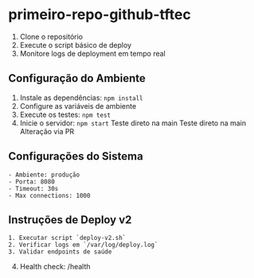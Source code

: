 # primeiro-repo-github-tftec

1. Clone o repositório
2. Execute o script básico de deploy
3. Monitore logs de deployment em tempo real

## Configuração do Ambiente
1. Instale as dependências: `npm install`
2. Configure as variáveis de ambiente
3. Execute os testes: `npm test`
4. Inicie o servidor: `npm start`
Teste direto na main
Teste direto na main
Alteração via PR

## Configurações do Sistema
	- Ambiente: produção
	- Porta: 8080
	- Timeout: 30s
	- Max connections: 1000

## Instruções de Deploy v2
	1. Executar script `deploy-v2.sh`
	2. Verificar logs em `/var/log/deploy.log`
	3. Validar endpoints de saúde
  4. Health check: /health
